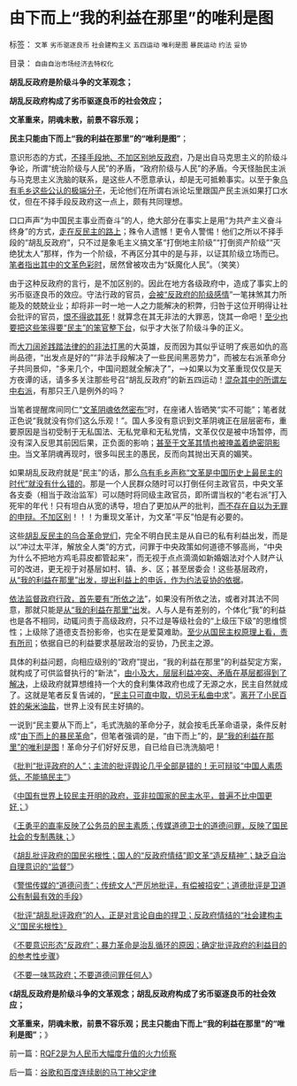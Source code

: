 # 由下而上“我的利益在那里”的唯利是图

标签： `文革` `劣币驱逐良币` `社会建构主义` `五四运动` `唯利是图` `暴民运动` `约法` `妥协` 

目录： `自由自治市场经济去特权化`

**胡乱反政府是阶级斗争的文革观念；**

**胡乱反政府构成了劣币驱逐良币的社会效应；**

**文革重来，阴魂未散，前景不容乐观；**

**民主只能由下而上“我的利益在那里”的“唯利是图”**；

意识形态的方式，[不择手段地、不加区别地反政府](../../../2011/8/16/胡乱反政府，就是反民主.md)，乃是出自马克思主义的阶级斗争论，所谓“统治阶级与人民”的矛盾，“政府阶级与人民”的矛盾。今天怪胎民主派与马克思主义洗脑的联系，是这些人不愿意承认，却是无可抵赖事实。以至于象[乌有毛乡这些公认的极端分子](http://hi.baidu.com/darthchn/blog/item/ed4ad95838c09f232934f03c.html)，无论他们在所谓右派论坛里跟国产民主派如果打口水仗，但在不择手段反政府这一点上，颇有共同理想。

口口声声“为中国民主事业而奋斗”的人，绝大部分在事实上是用“为共产主义奋斗终身”的方式，[走在反民主的路上](http://darthvad.blog.sohu.com/157238808.html)；殊令人遗憾！更令人警惕！他们之所以不择手段的“胡乱反政府”，只不过是象毛主义搞文革“打倒地主阶级”“打倒资产阶级”“灭绝犹太人”那样，作为一个阶级，不再区分其中的是与非，以证其阶级立场而已。[笔者指出其中的文革色彩时](http://darthvad.blog.sohu.com/172126057.html)，居然曾被攻击为“妖魔化人民”。（笑笑）

由于这种反政府的言行，是不加区别的。因此在地方各级政府中，造成了事实上的劣币驱逐良币的效应。守法行政的官员，[会被“反政府的阶级感情](../../../2011/8/16/批评“胡乱批评政府”，捍卫的是言论的自由.md)”一笔抹煞其力所能及的兢兢业业；却将非一时一地一人之力能解决的积弊，归咎于这位开明得让社会批评的官员，[恨不得欲其死](../../../2009/2/27/暴民运动不是社会革命.md)！就算念在其无非法的大罪恶，饶其一命吧！[至少也要把这些笨得要“民主”的笨官整下台](../../../2010/6/10/支持广州等地政府依法打黑.md)，似乎才大张了阶级斗争的正义。

而[大刀阔斧践踏法律的的非法打黑](../../../2011/4/25/不真实的，不一定作假的；.md)的大英雄，反而因为其似乎证明了疾恶如仇的高尚品德，“出发点是好的”“非法手段解决了一些民间黑恶势力”，而被左右派革命分子共同景仰，“多来几个，中国问题就全解决了”，——>如果以为文革重现仅仅是天方夜谭的话，请多多关注那些号召“胡乱反政府”的新五四运动！[混杂其中的所谓左中右派](http://hi.baidu.com/darthchn/blog/item/638e846c35505ef64216947f.html)，有那只王八是例外的吗？

当笔者提醒席间同仁“[文革阴魂依然密布”](../../../2010/6/1/民主不允许意识形态口号;不要再搞政治运动.md)时，在座诸人皆晒笑“实不可能”；笔者就正色说“我就没有你们这么乐观！”。国人多没有意识到文革阴魂正在层层密布，重要原因是当初受制于无私国法、无私党章和无私党情，文革仅仅是被中场暂停，而没有深入反思其前因后果，正负面的影响；[甚至于文革其情也被掩盖着绝密阴影中](../../../2010/6/1/文革之祸不在于扣帽子;有人的地方就有帽子.md)。当文革阴魂再现时，很多叫民主的愚民，反而向其抛出天真的媚笑。

如果胡乱反政府就是“民主”的话，那么[乌有毛乡声称“文革是中国历史上最民主的时代”就没有什么错的](http://darthvad.blog.163.com/blog/static/53399470201082143559587/)。那是一个人民群众随时可以打倒任何主政官员，中央文革各支委（相当于政治监军）可以随时将同级主政官员，即所谓当权的“老右派”打入死牢的年代！只有坦白从宽的诱导，坦白了更加从严的批判，[而不存在自以为无罪的申辩。不加区别](../../../2011/8/16/警惕传媒的“道德问罪”的良心生意经.md)！！！为重现文革计，为文革“平反”怕是有必要的。

这些[胡乱反民主的乌合革命党们](../../../2010/4/26/认人只能污合，认理可以成军.md)，完全不明白民主是从自已的私有利益出发，而是以“冲过太平洋，解放全人类”的方式，问罪于中央政策如何道德不够高尚，“中央为什么不把地方鸡毛蒜皮都管起来”，而无视于点点滴滴如新婚姻法对个人财产认可的改进，更无视于对基层如村、镇、乡、区；甚至居委会！这些基层政府，[从“我的利益在那里”出发，提出利益上的申诉，作为约法妥协的依据](../../../2007/9/30/民主就是与民约法；法律并不是道德的上层建筑.md)。

[依法监督政府行政，首先要有“所依之法](../../../2010/10/16/为什么要依法治国？为什么意识形态需要权威？.md)”，如果没有所依之法，或者对其法不同意，那就只能是[从“我的利益在那里”出](../../../2011/7/19/阻止民粹血腥无谓漫延的合理性.md)发。人与人是有差别的，个体化“我”的利益也是各不相同，动辄问责于高级政府，只不过是等级社会的“上级压下级”的思维惯性；上级除了道德支吾扮影帝，也实在是爱莫难助。[至少从国民主权原理上看，责有所司](../../../2011/3/29/国民主权原理＝私有制.md)；依据自已的利益要求基层政治的妥协，乃民主之源。

具体的利益问题，向相应级别的“政府”提出，“我的利益在那里”的利益契定方案，就构成了可供监督执行的“新法”，[由小及大，层层利益冲突、矛盾在基层都得到了解决](../../../2009/7/13/社区自治从最小单位开始.md)，上级政府就算想维持一个大的食利集体政府也成了无源之水，民主自然就成了。这就是笔者反复告诫的，“[民主只可直中取，切忌无私曲中求](http://darthvad.blog.sohu.com/132380956.html)”。[离开了小民百姓的柴米油盐](../../../2010/9/15/民主就是民生！天生就是柴米油盐.md)，世界上没有民主好搞的。



一说到“民主要从下而上”，毛式洗脑的革命分子，就会按毛氏革命语录，条件反射成“[由下而上的暴民革命](../../../2010/8/16/“自已作主了”！这就是民主！.md)”，但笔者强调的是，“由下而上”的，[是“我的利益在那里”的唯利是图](../../../2011/2/23/哲学制造沟通障碍，哲学制造冲突.md)！革命分子们好好反思，自已给自已洗洗脑吧！

《[批判“批评政府的人”；主流的批评舆论几乎全部是错的！无可辩驳“中国人素质低，不能搞民主”](../../../2011/8/13/批评“批评政府的人”.md)》

《[中国有世界上较民主开明的政府，亚非拉国家的民主水平，普遍不比中国更好；](../../../2011/8/13/中国在世界上相对民主和开明.md)》

《[王勇平的直率反映了公务员的民主素质；传媒道德卫士的道德问罪，反映了国民社会的专制愚昧；](../../../2011/8/15/王勇平直率“反正我信了”难道有错吗？.md)》

《[胡乱批评政府的国民劣根性；国人的“反政府情结”即文革“造反精神”；缺乏自治自理意识的“监督”](../../../2011/8/15/胡乱批评政府的国民劣根性.md)》

《[警惕传媒的“道德问责”；传统文人“严厉地批评，有偿被招安”；道德批评是卫道公有制最有效的手段](../../../2011/8/16/警惕传媒的“道德问罪”的良心生意经.md)》

《[批评“胡乱批评政府”的人，正是对言论自由的捍卫；反政府情结的“社会建构主义”国民劣根性》](../../../2011/8/16/批评“胡乱批评政府”，捍卫的是言论的自由.md)

《[不要意识形态“反政府”；暴力革命是治乱循环的原因；确定批评政府的利益目的的参考性步骤](../../../2011/8/16/胡乱反政府，就是反民主.md)》

《[不要一味骂政府；不要道德问罪任何人](../../../2011/8/16/不要一味骂管理层，贪图便宜是买股票的美德.md)》

《**胡乱反政府是阶级斗争的文革观念；胡乱反政府构成了劣币驱逐良币的社会效应；**

**文革重来，阴魂未散，前景不容乐观；民主只能由下而上“我的利益在那里”的“唯利是图”**；》

前一篇：[RQF2是为人民币大幅度升值的火力侦察](../../../2011/8/17/RQF2是为人民币大幅度升值的火力侦察.md)

后一篇：[谷歌和百度连续剧的马丁神父定律](../../../2011/8/17/谷歌和百度连续剧的马丁神父定律.md)
